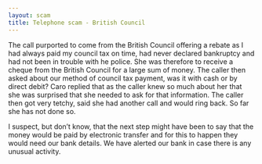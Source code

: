 ```yaml
---
layout: scam 
title: Telephone scam - British Council 
---
```

The call purported to come from the British Council offering a rebate as I had always paid my council tax on time, had never declared bankruptcy and had not been in trouble with he police. She was therefore to receive a cheque from the British Council for a large sum of money. The caller then asked about our method of council tax payment, was it with cash or by direct debit? Caro replied that as the caller knew so much about her that she was surprised that she needed to ask for that information. The caller then got very tetchy, said she had another call and would ring back. So far she has not done so.

I suspect, but don’t know, that the next step might have been to say that the money would be paid by electronic transfer and for this to happen they would need our bank details. We have alerted our bank in case there is any unusual activity.

